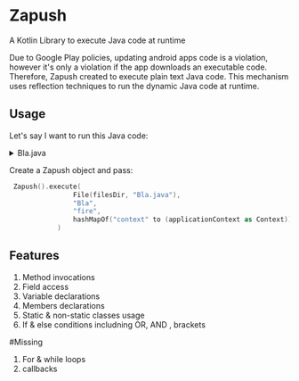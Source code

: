 
# Zapush
A Kotlin Library to execute Java code at runtime

Due to Google Play policies, updating android apps code is a violation, however it's only a violation if the app downloads an executable code.
Therefore, Zapush created to execute plain text Java code. This mechanism uses reflection techniques to run the dynamic Java code at runtime.

## Usage
Let's say I want to run this Java code:

<details><summary>Bla.java</summary>
<p>

```java
package com.example.zapush;  
  
import android.content.Context;  
import android.widget.Toast;  
  
import java.io.File;  
import java.io.FileWriter;  
import java.io.IOException;  
import java.util.Scanner;  
  
public class Bla {  
    String mText = "getting coins prices";  
  
 public void fire(Context context) throws IOException {  
  String text = new String(mText);
  if(context.isRestricted()){
    Toast.makeText(context, "inside", Toast.LENGTH_LONG).show();
  } else {
    Toast.makeText(context, "in else", Toast.LENGTH_LONG).show();
  }

  File fileCheck = new File(context.getFilesDir(),"test file");  
  fileCheck.createNewFile();  
  FileWriter fileWriter = new FileWriter(fileCheck);  
  fileWriter.write("from file");  
  
  Scanner myReader = new Scanner(fileCheck);  
  
  Toast.makeText(context, myReader.nextLine(), Toast.LENGTH_LONG).show();  
  }  
}
```
 </p>
</details>

 Create a Zapush object and pass:
```kotlin
 Zapush().execute(
                File(filesDir, "Bla.java"),                               /* a file contains the java code */
                "Bla",                                                    /* the class name */
                "fire",                                                   /* the method name to run */
                hashMapOf("context" to (applicationContext as Context))   /* set of global parameters that can be used in the executed code */
            )
```


## Features

1. Method invocations
2. Field access
3. Variable declarations
4. Members declarations
5. Static & non-static classes usage
6. If & else conditions includning OR, AND , brackets

#Missing

1. For & while loops
2. callbacks





